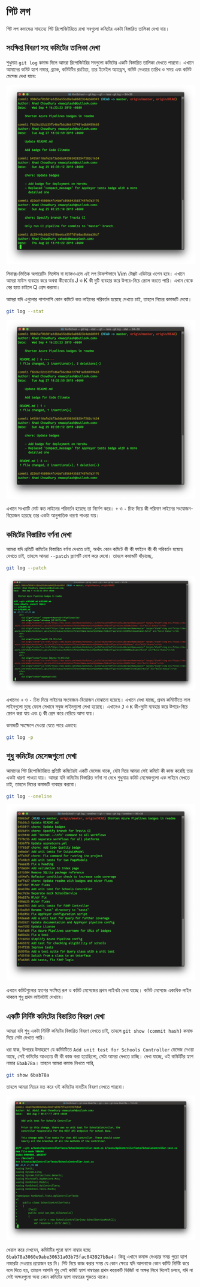# গিট লগ

গিট লগ কমান্ডের সাহায্যে গিট রিপোজিটরিতে রাখা সবগুলো কমিটের একটা বিস্তারিত তালিকা দেখা যায়।

## সংক্ষিপ্ত বিবরণ সহ কমিটের তালিকা দেখা

শুধুমাত্র `git log` কমান্ড দিলে আমরা রিপোজিটরির সবগুলো কমিটের একটি বিস্তারিত তালিকা দেখতে পারবো। এখানে আমাদের কমিট হ্যাশ নাম্বার, ব্র্যাঞ্চ, কমিটটির রচয়িতা, তার ইমেইল অ্যাড্রেস, কমিট দেওয়ার তারিখ ও সময় এবং কমিট মেসেজ দেখা যাবে:

![git log](.gitbook/assets/git-log-1.png)

লিনাক্স-ভিত্তিক অপারেটিং সিস্টেম বা ম্যাকওএসে এই লগ ডিফল্টভাবে Vim টেক্সট এডিটরে ওপেন হবে। এখানে আমরা মাউস ব্যবহার করে অথবা কীবোর্ডের J ও K কী দুটি ব্যবহার করে উপরে-নিচে স্ক্রোল করতে পারি। এখান থেকে বের হতে চাইলে Q প্রেস করবো।

আমরা যদি এগুলোর পাশাপাশি কোন কমিটে কত লাইনের পরিবর্তন হয়েছে দেখতে চাই, তাহলে নিচের কমান্ডটি দেবো।

```bash
git log --stat
```

![git log --stat](.gitbook/assets/git-log-2.png)

এখানে সংখ্যাটি মোট কত লাইনের পরিবর্তন হয়েছে তা নির্দেশ করে। `+` ও `-` চিহ্ন দিয়ে কী পরিমাণ লাইনের সংযোজন-বিয়োজন হয়েছে তার একটা আনুপাতিক ধারণা পাওয়া যায়।

## কমিটের বিস্তারিত বর্ণনা দেখা

আমরা যদি প্রতিটি কমিটের বিস্তারিত বর্ণনা দেখতে চাই, অর্থাৎ কোন কমিটে কী কী ফাইলে কী কী পরিবর্তন হয়েছে দেখতে চাই, তাহলে আমরা `--patch` ফ্ল্যাগটি যোগ করে দেবো। তাহলে কমান্ডটি দাঁড়াচ্ছে,

```bash
git log --patch
```

![git log --patch](.gitbook/assets/git-log-3.png)

এখানেও `+` ও `-` চিহ্ন দিয়ে লাইনের সংযোজন-বিয়োজন বোঝানো হয়েছে। এখানে দেখা যাচ্ছে, প্রথম কমিটটিতে লাল লাইনগুলো মুছে ফেলে সেখানে সবুজ লাইনগুলো লেখা হয়েছে। এখানেও `J` ও `K` কী-দুটো ব্যবহার করে উপরে-নিচে স্ক্রোল করা যায় এবং `Q` কী প্রেস করে বেরিয়ে আসা যায়।

কমান্ডটি সংক্ষেপে দেওয়া যেতে পারে এভাবে:

```bash
git log -p
```

## শুধু কমিটের মেসেজগুলো দেখা

আমাদের গিট রিপোজিটরিতে প্রতিটি কমিটেরই একটি মেসেজ থাকে, যেটা দিয়ে আমরা সেই কমিটে কী কাজ করেছি তার একটা ধারণা পাওয়া যায়। আমরা যদি কমিটের বিস্তারিত বর্ণনা না দেখে শুধুমাত্র কমিট মেসেজগুলো এক লাইনে দেখতে চাই, তাহলে নিচের কমান্ডটি ব্যবহার করবো।

```bash
git log --oneline
```

![git log --oneline](.gitbook/assets/git-log-4.png)

এখানে কমিটগুলোর হ্যাশের সংক্ষিপ্ত রূপ ও কমিট মেসেজের প্রথম লাইনটা দেখা যাচ্ছে। কমিট মেসেজে একাধিক লাইন থাকলে শুধু প্রথম লাইনটাই দেখাবে।

## একটি নির্দিষ্ট কমিটের বিস্তারিত বিবরণ দেখা

আমরা যদি শুধু একটা নির্দিষ্ট কমিটের বিস্তারিত বিবরণ দেখতে চাই, তাহলে `git show (commit hash)` কমান্ড দিয়ে সেটা দেখতে পারি।

ধরা যাক, উপরের উদাহরণে যে কমিটটিতে `Add unit test for Schools Controller` মেসেজ দেওয়া আছে, সেই কমিটের আওতায় কী কী কাজ করা হয়েছিলো, সেটা আমরা দেখতে চাচ্ছি। দেখা যাচ্ছে, ওই কমিটটির হ্যাশ নাম্বার `6bab78a`। তাহলে আমরা কমান্ড লিখতে পারি,

```bash
git show 6bab78a
```

তাহলে আমরা নিচের মত করে ওই কমিটের যাবতীয বিবরণ দেখতে পারবো।

![git show 6bab78a](.gitbook/assets/git-show.png)

খেয়াল করে দেখবেন, কমিটটির পুরো হ্যাশ নাম্বার হচ্ছে `6bab78a3060e9abe30631a03b75fac043927b8a4`। কিন্তু এখানে কমান্ড দেওয়ার সময় পুরো হ্যাশ নাম্বারটা দেওয়ার প্রয়োজন হয় নি। গিট নিয়ে কাজ করার সময় যে কোন ক্ষেত্রে যদি আপনাকে কোন কমিট নির্দিষ্ট করে বলে দিতে হয়, তাহলে আপনি শুধু সেই কমিট হ্যাশ নাম্বারের প্রথম কয়েকটি ডিজিট বা অক্ষর লিখে দিলেই চলবে, যদি না সেই অক্ষরগুলো অন্য কোন কমিটের হ্যাশ নাম্বারের শুরুতে থাকে।

